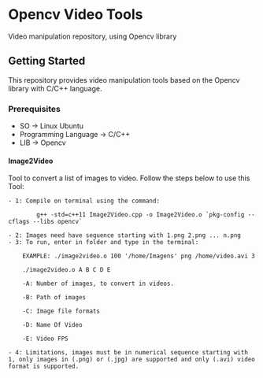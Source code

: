 # Opencv Video Tools
Video manipulation repository, using Opencv library

## Getting Started
This repository provides video manipulation tools based on the Opencv library with C/C++ language.

### Prerequisites

  - SO -> Linux Ubuntu
  - Programming Language -> C/C++
  - LIB -> Opencv

#### Image2Video
Tool to convert a list of images to video. Follow the steps below to use this Tool:

	- 1: Compile on terminal using the command: 

			g++ -std=c++11 Image2Video.cpp -o Image2Video.o `pkg-config --cflags --libs opencv`
    
	- 2: Images need have sequence starting with 1.png 2.png ... n.png
	- 3: To run, enter in folder and type in the terminal:
	
		EXAMPLE: ./image2video.o 100 '/home/Imagens' png /home/video.avi 3
		
		./image2video.o A B C D E
	    
		-A: Number of images, to convert in videos. 
	    
		-B: Path of images  
	    
		-C: Image file formats 
	
	    -D: Name Of Video

	    -E: Video FPS
	
	- 4: Limitations, images must be in numerical sequence starting with 1, only images in (.png) or (.jpg) are supported and only (.avi) video format is supported.
